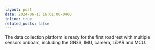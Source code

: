```yaml
---
layout: post
date: 2024-06-16 16:01:00-0400
inline: true
related_posts: false
---
```


The data collection platform is ready for the first road test with multiple sensors onboard, including the GNSS, IMU, camera, LiDAR and MCU. 